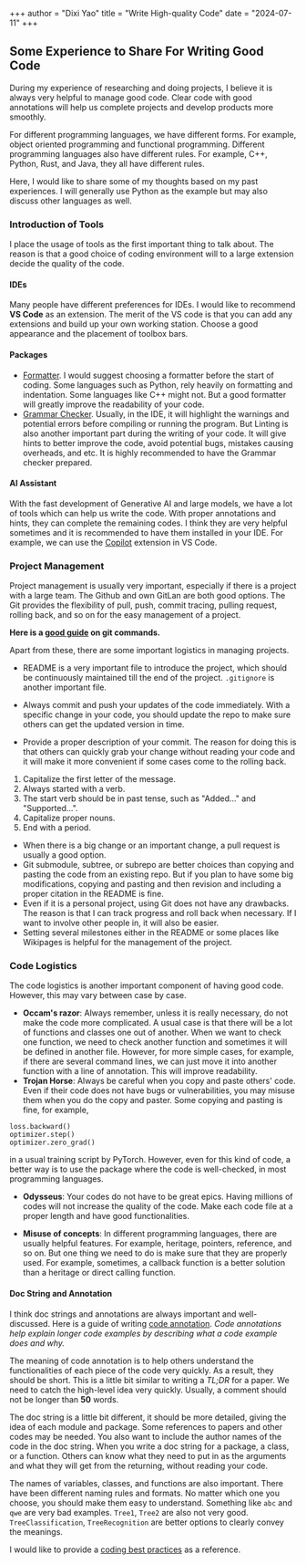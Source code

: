 +++
author = "Dixi Yao"
title = "Write High-quality Code"
date = "2024-07-11"
+++

## Some Experience to Share For Writing Good Code
During my experience of researching and doing projects, I believe it is always very helpful to manage good code. Clear code with good annotations will help us complete projects and develop products more smoothly. 

For different programming languages, we have different forms. For example, object oriented programming and functional programming. Different programming languages also have different rules. For example, C++, Python, Rust, and Java, they all have different rules. 

Here, I would like to share some of my thoughts based on my past experiences. I will generally use Python as the example but may also discuss other languages as well.

### Introduction of Tools
I place the usage of tools as the first important thing to talk about. The reason is that a good choice of coding environment will to a large extension decide the quality of the code.
#### IDEs

Many people have different preferences for IDEs. I would like to recommend **VS Code** as an extension. The merit of the VS code is that you can add any extensions and build up your own working station. Choose a good appearance and the placement of toolbox bars.

#### Packages
- [Formatter](https://code.visualstudio.com/docs/python/formatting). I would suggest choosing a formatter before the start of coding. Some languages such as Python, rely heavily on formatting and indentation. Some languages like C++ might not. But a good formatter will greatly improve the readability of your code.
- [Grammar Checker](https://code.visualstudio.com/docs/python/linting). Usually, in the IDE, it will highlight the warnings and potential errors before compiling or running the program. But Linting is also another important part during the writing of your code. It will give hints to better improve the code, avoid potential bugs, mistakes causing overheads, and etc. It is highly recommended to have the Grammar checker prepared.
#### AI Assistant
With the fast development of Generative AI and large models, we have a lot of tools which can help us write the code. With proper annotations and hints, they can complete the remaining codes. I think they are very helpful sometimes and it is recommended to have them installed in your IDE. For example, we can use the [Copilot](https://code.visualstudio.com/docs/copilot/overview) extension in VS Code.

### Project Management
Project management is usually very important, especially if there is a project with a large team. The Github and own GitLan are both good options. The Git provides the flexibility of pull, push, commit tracing, pulling request, rolling back, and so on for the easy management of a project. 

**Here is a [good guide](https://rogerdudler.github.io/git-guide/) on git commands.**

Apart from these, there are some important logistics in managing projects.
- README is a very important file to introduce the project, which should be continuously maintained till the end of the project. ```.gitignore``` is another important file.
- Always commit and push your updates of the code immediately. With a specific change in your code, you should update the repo to make sure others can get the updated version in time.

- Provide a proper description of your commit. The reason for doing this is that others can quickly grab your change without reading your code and it will make it more convenient if some cases come to the rolling back.

 1. Capitalize the first letter of the message.
 2. Always started with a verb.
 3. The start verb should be in past tense, such as "Added..." and "Supported...".
 4. Capitalize proper nouns. 
 5. End with a period. 

- When there is a big change or an important change, a pull request is usually a good option.
- Git submodule, subtree, or subrepo are better choices than copying and pasting the code from an existing repo. But if you plan to have some big modifications, copying and pasting and then revision and including a proper citation in the README is fine.
- Even if it is a personal project, using Git does not have any drawbacks. The reason is that I can track progress and roll back when necessary. If I want to involve other people in, it will also be easier.
- Setting several milestones either in the README or some places like Wikipages is helpful for the management of the project.
  
### Code Logistics
The code logistics is another important component of having good code. However, this may vary between case by case.

- **Occam's razor**: Always remember, unless it is really necessary, do not make the code more complicated. A usual case is that there will be a lot of functions and classes one out of another. When we want to check one function, we need to check another function and sometimes it will be defined in another file. However, for more simple cases, for example, if there are several command lines, we can just move it into another function with a line of annotation. This will improve readability.
- **Trojan Horse**: Always be careful when you copy and paste others' code. Even if their code does not have bugs or vulnerabilities, you may misuse them when you do the copy and paster. Some copying and pasting is fine, for example,
 ```
 loss.backward()
 optimizer.step()
 optimizer.zero_grad()
 ```
 in a usual training script by PyTorch. However, even for this kind of code, a better way is to use the package where the code is well-checked, in most programming languages.

 - **Odysseus**: Your codes do not have to be great epics. Having millions of codes will not increase the quality of the code. Make each code file at a proper length and have good functionalities.

- **Misuse of concepts**: In different programming languages, there are usually helpful features. For example, heritage, pointers, reference, and so on. But one thing we need to do is make sure that they are properly used. For example, sometimes, a callback function is a better solution than a heritage or direct calling function. 


#### Doc String and Annotation
I think doc strings and annotations are always important and well-discussed. Here is a guide of writing [code annotation](https://docs.github.com/en/contributing/writing-for-github-docs/annotating-code-examples). *Code annotations help explain longer code examples by describing what a code example does and why.*

The meaning of code annotation is to help others understand the functionalities of each piece of the code very quickly. As a result, they should be short. This is a little bit similar to writing a *TL;DR* for a paper. We need to catch the high-level idea very quickly. Usually, a comment should not be longer than **50** words. 

The doc string is a little bit different, it should be more detailed, giving the idea of each module and package. Some references to papers and other codes may be needed. You also want to include the author names of the code in the doc string. When you write a doc string for a package, a class, or a function. Others can know what they need to put in as the arguments and what they will get from the returning, without reading your code.

The names of variables, classes, and functions are also important. There have been different naming rules and formats. No matter which one you choose, you should make them easy to understand. Something like `abc` and `qwe` are very bad examples. `Tree1`, `Tree2` are also not very good. `TreeClassification`, `TreeRecognition` are better options to clearly convey the meanings.

I would like to provide a [coding best practices](https://curc.readthedocs.io/en/latest/programming/coding-best-practices.html#:~:text=Variable%20naming%20is%20an%20important,consistent%20theme%20throughout%20your%20code.) as a reference.